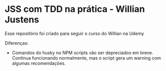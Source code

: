 # JSS com TDD na prática - Willian Justens

Esse repositório foi criado para seguir o curso do Willian na Udemy

Diferenças:

- Comandos do husky no NPM scripts vão ser depreciados em breve. Continua funcionando normalmente, mas o script gera um warning com algumas recomendações.
